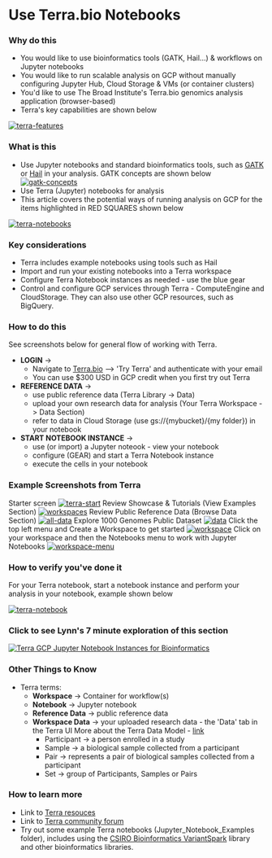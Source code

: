 # Use Terra.bio Notebooks

### Why do this

 - You would like to use bioinformatics tools (GATK, Hail...) & workflows on Jupyter notebooks
 - You would like to run scalable analysis on GCP without manually configuring Jupyter Hub, Cloud Storage & VMs (or container clusters)
 - You'd like to use The Broad Institute's Terra.bio genomics analysis application (browser-based) 
 - Terra's key capabilities are shown below 

 [![terra-features](/images/terra-features.png)]()


### What is this
 
 - Use Jupyter notebooks and standard bioinformatics tools, such as [GATK](https://software.broadinstitute.org/gatk/) or [Hail](https://hail.is/) in your analysis.  GATK concepts are shown below
 [![gatk-concepts](/images/gatk-concepts.png)]()
 - Use Terra (Jupyter) notebooks for analysis
 - This article covers the potential ways of running analysis on GCP for the items highlighted in RED SQUARES shown below

[![terra-notebooks](/images/terra-notebooks.png)]()


### Key considerations
- Terra includes example notebooks using tools such as Hail
- Import and run your existing notebooks into a Terra workspace
- Configure Terra Notebook instances as needed - use the blue gear
- Control and configure GCP services through Terra - ComputeEngine and CloudStorage.  They can also use other GCP resources, such as BigQuery. 

### How to do this

See screenshots below for general flow of working with Terra.  
- **LOGIN** -> 
  - Navigate to [Terra.bio](https://terra.bio/) --> 'Try Terra' and authenticate with your email
   - You can use $300 USD in GCP credit when you first try out Terra
- **REFERENCE DATA** -> 
  - use public reference data (Terra Library -> Data)
  - upload your own research data for analysis (Your Terra Workspace -> Data Section)
  - refer to data in Cloud Storage (use gs://{mybucket}/{my folder}) in your notebook
- **START NOTEBOOK INSTANCE** -> 
  - use (or import) a Jupyter noteook - view your notebook
  - configure (GEAR) and start a Terra Notebook instance
  - execute the cells in your notebook  


### Example Screenshots from Terra

Starter screen
 [![terra-start](/images/terra-start.png)]()
Review Showcase & Tutorials (View Examples Section)
 [![workspaces](/images/workspaces.png)]()
Review Public Reference Data (Browse Data Section)
 [![all-data](/images/all-data.png)]()
Explore 1000 Genomes Public Dataset
 [![data](/images/data.png)]()
Click the top left menu and Create a Workspace to get started
 [![workspace](/images/workspace.png)]()
Click on your workspace and then the Notebooks menu to work with Jupyter Notebooks
 [![workspace-menu](/images/workspace-menu.png)]()
 
### How to verify you've done it
 For your Terra notebook, start a notebook instance and perform your analysis in your notebook, example shown below 
 
    
   [![terra-notebook](/images/terra-notebook.png)]()  

### Click to see Lynn's 7 minute exploration of this section  
[![Terra GCP Jupyter Notebook Instances for Bioinformatics](http://img.youtube.com/vi/ntQPiUuHihw/0.jpg)](http://www.youtube.com/watch?v=ntQPiUuHihw "Terra GCP Jupyter Notebook Instances for Bioinformatics")

### Other Things to Know
 - Terra terms:
    - **Workspace** -> Container for workflow(s)
    - **Notebook** -> Jupyter notebook
    - **Reference Data** -> public reference data
    - **Workspace Data** -> your uploaded research data - the 'Data' tab in the Terra UI
      More about the Terra Data Model - [link](https://gatkforums.broadinstitute.org/firecloud/discussion/9769/data-model)
      - Participant -> a person enrolled in a study
      - Sample -> a biological sample collected from a participant
      - Pair -> represents a pair of biological samples collected from a participant
      - Set -> group of Participants, Samples or Pairs

### How to learn more
 - Link to [Terra resouces](https://support.terra.bio/hc/en-us)
 - Link to [Terra community forum](https://support.terra.bio/hc/en-us/community/topics/360000500432)
 - Try out some example Terra notebooks (Jupyter_Notebook_Examples folder), includes using the [CSIRO Bioinformatics VariantSpark](https://bioinformatics.csiro.au/variantspark) library and other bioinformatics libraries.